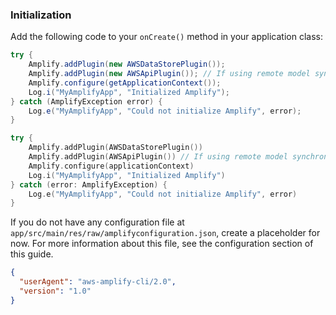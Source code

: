 ### Initialization

Add the following code to your `onCreate()` method in your application class:

<amplify-block-switcher>
<amplify-block name="Java">

```java
try {
    Amplify.addPlugin(new AWSDataStorePlugin());
    Amplify.addPlugin(new AWSApiPlugin()); // If using remote model synchronization
    Amplify.configure(getApplicationContext());
    Log.i("MyAmplifyApp", "Initialized Amplify");
} catch (AmplifyException error) {
    Log.e("MyAmplifyApp", "Could not initialize Amplify", error);
}
```

</amplify-block>
<amplify-block name="Kotlin">

```kotlin
try {
    Amplify.addPlugin(AWSDataStorePlugin())
    Amplify.addPlugin(AWSApiPlugin()) // If using remote model synchronization
    Amplify.configure(applicationContext)
    Log.i("MyAmplifyApp", "Initialized Amplify")
} catch (error: AmplifyException) {
    Log.e("MyAmplifyApp", "Could not initialize Amplify", error)
}
```

</amplify-block>
</amplify-block-switcher>

If you do not have any configuration file at `app/src/main/res/raw/amplifyconfiguration.json`, create a placeholder for now. For more information about this file, see the configuration section of this guide.

```json
{
  "userAgent": "aws-amplify-cli/2.0",
  "version": "1.0"
}
```

